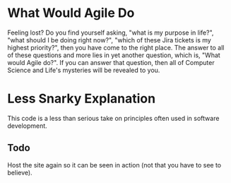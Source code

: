 # What Would Agile Do

Feeling lost? Do you find yourself asking, "what is my purpose in life?", "what should I be doing right now?", "which of these Jira tickets is my highest priority?", then you have come to the right place. The answer to all of these questions and more lies in yet another question, which is, "What would Agile do?". If you can answer that question, then all of Computer Science and Life's mysteries will be revealed to you.

# Less Snarky Explanation
This code is a less than serious take on principles often used in software development.

## Todo
Host the site again so it can be seen in action (not that you have to see to believe).

